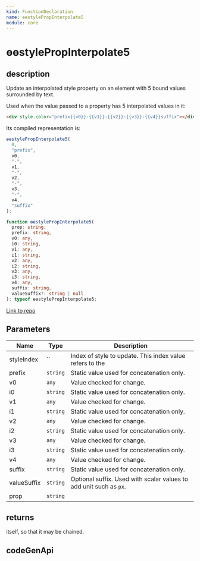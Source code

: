```yaml
---
kind: FunctionDeclaration
name: ɵɵstylePropInterpolate5
module: core
---
```


# ɵɵstylePropInterpolate5

## description

Update an interpolated style property on an element with 5 bound values surrounded by text.

Used when the value passed to a property has 5 interpolated values in it:

```html
<div style.color="prefix{{v0}}-{{v1}}-{{v2}}-{{v3}}-{{v4}}suffix"></div>
```

Its compiled representation is:

```ts
ɵɵstylePropInterpolate5(
  0,
  "prefix",
  v0,
  "-",
  v1,
  "-",
  v2,
  "-",
  v3,
  "-",
  v4,
  "suffix"
);
```

```ts
function ɵɵstylePropInterpolate5(
  prop: string,
  prefix: string,
  v0: any,
  i0: string,
  v1: any,
  i1: string,
  v2: any,
  i2: string,
  v3: any,
  i3: string,
  v4: any,
  suffix: string,
  valueSuffix?: string | null
): typeof ɵɵstylePropInterpolate5;
```

[Link to repo](https://github.com/timdeschryver/angular/blob/master/packages/core/src/render3/instructions/style_prop_interpolation.ts#L200-L209)

## Parameters

| Name        | Type     | Description                                                        |
| ----------- | -------- | ------------------------------------------------------------------ |
| styleIndex  | ``       | Index of style to update. This index value refers to the           |
| prefix      | `string` | Static value used for concatenation only.                          |
| v0          | `any`    | Value checked for change.                                          |
| i0          | `string` | Static value used for concatenation only.                          |
| v1          | `any`    | Value checked for change.                                          |
| i1          | `string` | Static value used for concatenation only.                          |
| v2          | `any`    | Value checked for change.                                          |
| i2          | `string` | Static value used for concatenation only.                          |
| v3          | `any`    | Value checked for change.                                          |
| i3          | `string` | Static value used for concatenation only.                          |
| v4          | `any`    | Value checked for change.                                          |
| suffix      | `string` | Static value used for concatenation only.                          |
| valueSuffix | `string` | Optional suffix. Used with scalar values to add unit such as `px`. |
| prop        | `string` |                                                                    |

## returns

itself, so that it may be chained.

## codeGenApi
